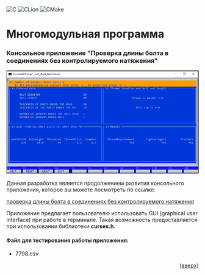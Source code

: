 <a name="readme-top"></a>

![C](https://img.shields.io/badge/c-%2300599C.svg?style=for-the-badge&logo=c&logoColor=white)
![CLion](https://img.shields.io/badge/CLion-black?style=for-the-badge&logo=clion&logoColor=white)
![CMake](https://img.shields.io/badge/CMake-%23008FBA.svg?style=for-the-badge&logo=cmake&logoColor=white)

# Многомодульная программа 
### Консольное приложение "Проверка длины болта в соединениях без контролируемого натяжения"

<p align="center">
<img src="images/terminal.png" alt="drawing" width="600"/>
</p>

Данная разработка является продолжением развития консольного приложения, которое вы можете посмотреть по ссылке:

[проверка длины болта в соединениях без контролируемого натяжения](https://github.com/muraviev-aa/Pro.Engineer.C.BoltLengthCheck?tab=readme-ov-file#%D0%BC%D0%BD%D0%BE%D0%B3%D0%BE%D0%BC%D0%BE%D0%B4%D1%83%D0%BB%D1%8C%D0%BD%D0%B0%D1%8F-%D0%BF%D1%80%D0%BE%D0%B3%D1%80%D0%B0%D0%BC%D0%BC%D0%B0)

Приложение предлагает пользователю использовать GUI (graphical user interface) при работе в терминале. Такая возможность предоставляется при использовании библиотеки **curses.h**.

#### Файл для тестирования работы приложения:

* 7798.csv

<p align="right">(<a href="#readme-top">вверх</a>)</p>
